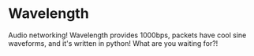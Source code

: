 Wavelength
==========

Audio networking! Wavelength provides 1000bps, packets have cool sine waveforms, and it's written in python! What are you waiting for?!
